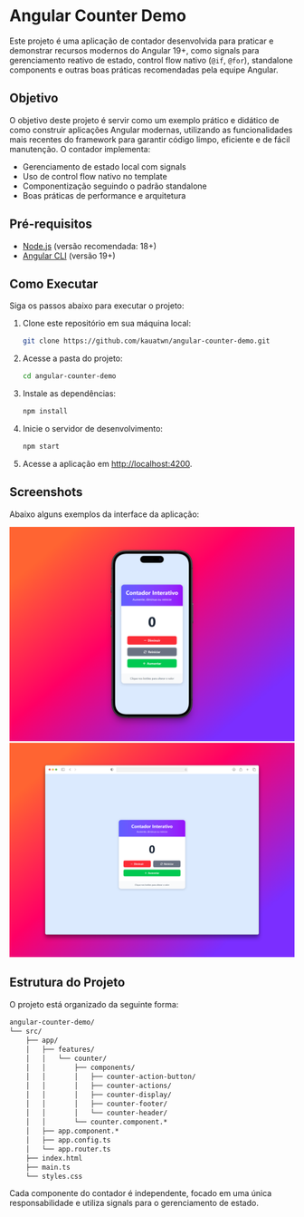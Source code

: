 # Angular Counter Demo

Este projeto é uma aplicação de contador desenvolvida para praticar e demonstrar recursos modernos do Angular 19+, como signals para gerenciamento reativo de estado, control flow nativo (`@if`, `@for`), standalone components e outras boas práticas recomendadas pela equipe Angular.

## Objetivo

O objetivo deste projeto é servir como um exemplo prático e didático de como construir aplicações Angular modernas, utilizando as funcionalidades mais recentes do framework para garantir código limpo, eficiente e de fácil manutenção. O contador implementa:

- Gerenciamento de estado local com signals
- Uso de control flow nativo no template
- Componentização seguindo o padrão standalone
- Boas práticas de performance e arquitetura

## Pré-requisitos

- [Node.js](https://nodejs.org/en/download) (versão recomendada: 18+)
- [Angular CLI](https://v19.angular.dev/installation) (versão 19+)

## Como Executar

Siga os passos abaixo para executar o projeto:

1. Clone este repositório em sua máquina local:

   ```bash
   git clone https://github.com/kauatwn/angular-counter-demo.git
   ```

2. Acesse a pasta do projeto:

   ```bash
   cd angular-counter-demo
   ```

3. Instale as dependências:

   ```bash
   npm install
   ```

4. Inicie o servidor de desenvolvimento:

   ```bash
   npm start
   ```

5. Acesse a aplicação em [http://localhost:4200](http://localhost:4200).

## Screenshots

Abaixo alguns exemplos da interface da aplicação:

![Mobile](images/mobile.png)
![Desktop](images/desktop.png)

## Estrutura do Projeto

O projeto está organizado da seguinte forma:

```plaintext
angular-counter-demo/
└── src/
    ├── app/
    │   ├── features/
    │   │   └── counter/
    │   │       ├── components/
    │   │       │   ├── counter-action-button/
    │   │       │   ├── counter-actions/
    │   │       │   ├── counter-display/
    │   │       │   ├── counter-footer/
    │   │       │   └── counter-header/
    │   │       └── counter.component.*
    │   ├── app.component.*
    │   ├── app.config.ts
    │   └── app.router.ts
    ├── index.html
    ├── main.ts
    └── styles.css
```

Cada componente do contador é independente, focado em uma única responsabilidade e utiliza signals para o gerenciamento de estado.
